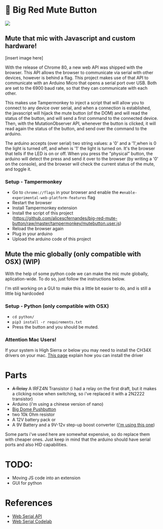 # 🔴 Big Red Mute Button
![](https://www.google-analytics.com/collect?v=1&t=event&tid=UA-100869248-2&cid=555&ec=github&ea=pageview&el=big-red-mute-button&ev=1)
## Mute that mic with Javascript and custom hardware!
[insert image here]

With the release of Chrome 80, a new web API was shipped with the browser. This API allows the browser to communicate via serial with other devices, however is behind a flag. This project makes use of that API to communicate with an Arduino Micro that opens a serial port over USB. Both are set to the 6900 baud rate, so that they can communicate with each other. 

This makes use Tampermonkey to inject a script that will allow you to connect to any device over serial, and when a connection is established, the javascript will hijack the mute button (of the DOM) and will read the status of the button, and will send a first command to the connected device. Then, with the MutationObserver API, whenever the button is clicked, it will read again the status of the button, and send over the command to the arduino. 

The arduino accepts (over serial) two string values: a '0' and a '1',when is 0 the light is turned off, and when is '1' the light is turned on. It's the browser that tells if the LED is on or off. When you press the "physical" button, the arduino will detect the press and send it over to the browser (by writing a '0' on the console), and the browser will check the current status of the mute, and toggle it.


### Setup - Tampermonkey
- Go to ``chrome://flags`` in your browser and enable the ``#enable-experimental-web-platform-features`` flag
- Restart the browser
- Install Tampermonkey extension
- Install the script of this project  (https://github.com/alicescfernandes/big-red-mute-button/raw/master/tampermonkey/mutebutton.user.js)
- Reload the browser again
- Plug in your arduino
- Upload the arduino code of this project

## Mute the mic globally (only compatible with OSX) (WIP)
With the help of some python code we can make the mic mute globally, aplication-wide. To do so, just follow the instructions below.

I'm still working on a GUI to make this a little bit easier to do, and is still a little big hardcoded
### Setup - Python (only compatible with OSX)
- `cd python/`
- `pip3 install -r requirements.txt`
- Press the button and you should be muted.


### Attention Mac Users!
If your system is High Sierra or below you may need to install the CH34X drivers on your mac. [This page](https://github.com/adrianmihalko/ch340g-ch34g-ch34x-mac-os-x-driver) explain how you can install the driver


# Parts
- ~~A Relay~~ A IRFZ4N Transistor (i had a relay on the first draft, but it makes a clicking noise when switching, so i've replaced it with a 2N2222 transistor)
- Arduino (i'm using a chinese version of nano)
- [Big Dome Pushbutton](https://www.sparkfun.com/products/9181)
- two 10k Ohm resistor
- A 12V battery pack or
- A 9V Battery and a 9V-12v step-up boost converter ([i'm using this one](https://www.pololu.com/product/2117))

Some parts i've used here are somewhat expensive, so do replace them with cheaper ones. Just keep in mind that the arduino should have serial ports and also HID capabilities.

# TODO:
- Moving JS code into an extension
- GUI for python
# References
- [Web Serial API](https://web.dev/serial/)
- [Web Serial Codelab](https://codelabs.developers.google.com/codelabs/web-serial/#0)


